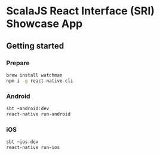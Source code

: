 # ScalaJS React Interface (SRI) Showcase App

## Getting started

### Prepare

```bash
brew install watchman
npm i -g react-native-cli
```

### Android

```bash
sbt ~android:dev
react-native run-android
```

### iOS

```bash
sbt ~ios:dev
react-native run-ios
```

